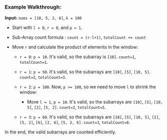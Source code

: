 ### Example Walkthrough:

**Input:** `nums = [10, 5, 2, 6]`, `k = 100`

* Start with `l = 0`, `r = 0`, and `p = 1`.

* Sub-Array count formula : `count = (r-l+1)`, `totalCount += count`

* Move `r` and calculate the product of elements in the window:

  * `r = 0`: `p = 10`. It's valid, so the subarray is `[10]`. `count=1`, `totalCount=1`.

  * `r = 1`: `p = 50`. It's valid, so the subarrays are `[10]`, `[5]`, `[10, 5]`. `count=2`, `totalCount=3`.

  * `r = 2`: `p = 100`. Now, `p >= 100`, so we need to move `l` to shrink the window:

    * Move `l = 1`, `p = 10`. It's valid, so the subarrays are `[10]`, `[5]`, `[10, 5]`, `[2]`, `[5, 2]`. `count=2`, `totalCount=5`.

  * `r = 3`: `p = 60`. It's valid, so the subarrays are `[10]`, `[5]`, `[10, 5]`, `[2]`, `[5, 2]`, `[6]`, `[2, 6]`, `[5, 2, 6]`. `count=3`, `totalCount=8`.

In the end, the valid subarrays are counted efficiently.